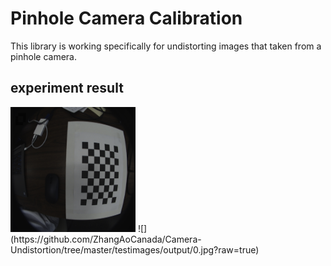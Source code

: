 # Pinhole Camera Calibration
This library is working specifically for undistorting images that taken from a pinhole camera.

## experiment result
<img src="testimages/input/tstimg8.jpg" width="200" height="200">
![](https://github.com/ZhangAoCanada/Camera-Undistortion/tree/master/testimages/output/0.jpg?raw=true)
